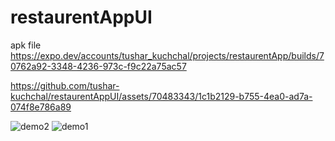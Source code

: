 # restaurentAppUI
apk file
https://expo.dev/accounts/tushar_kuchchal/projects/restaurentApp/builds/70762a92-3348-4236-973c-f9c22a75ac57 



https://github.com/tushar-kuchchal/restaurentAppUI/assets/70483343/1c1b2129-b755-4ea0-ad7a-074f8e786a89

![demo2](https://github.com/tushar-kuchchal/restaurentAppUI/assets/70483343/3c834b67-d5d6-49fd-a2e8-f1e54ebc23df)
![demo1](https://github.com/tushar-kuchchal/restaurentAppUI/assets/70483343/57a5313a-7b59-45b6-89ad-b881b9f928aa)


